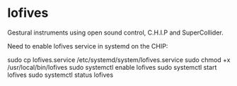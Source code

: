 # lofives
Gestural instruments using open sound control, C.H.I.P and SuperCollider.

Need to enable lofives service in systemd on the CHIP:

sudo cp lofives.service /etc/systemd/system/lofives.service 
sudo chmod +x /usr/local/bin/lofives
sudo systemctl enable lofives
sudo systemctl start lofives
sudo systemctl status lofives


